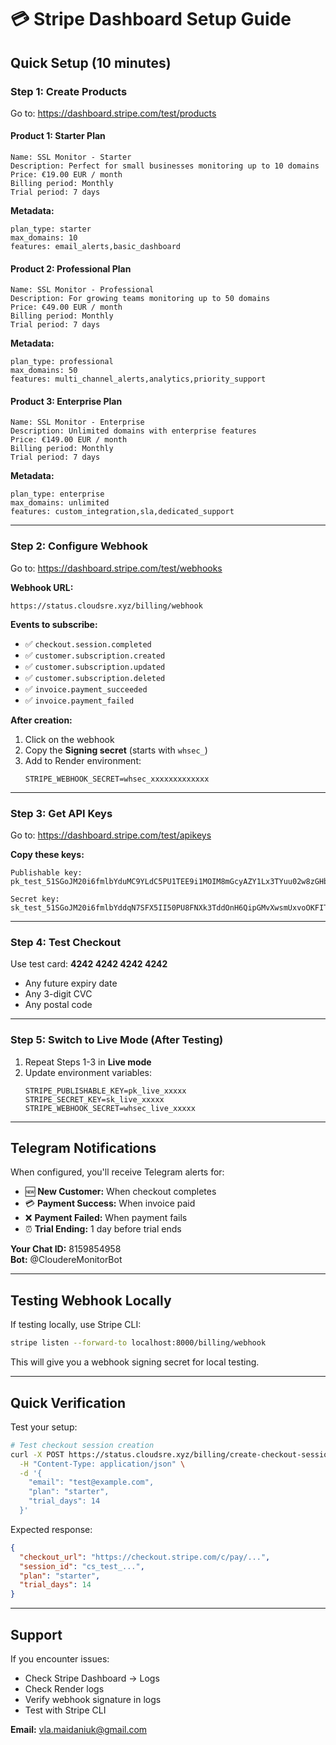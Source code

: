 # 💳 Stripe Dashboard Setup Guide

## Quick Setup (10 minutes)

### Step 1: Create Products

Go to: https://dashboard.stripe.com/test/products

#### Product 1: Starter Plan
```
Name: SSL Monitor - Starter
Description: Perfect for small businesses monitoring up to 10 domains
Price: €19.00 EUR / month
Billing period: Monthly
Trial period: 7 days
```

**Metadata:**
```
plan_type: starter
max_domains: 10
features: email_alerts,basic_dashboard
```

#### Product 2: Professional Plan
```
Name: SSL Monitor - Professional  
Description: For growing teams monitoring up to 50 domains
Price: €49.00 EUR / month
Billing period: Monthly
Trial period: 7 days
```

**Metadata:**
```
plan_type: professional
max_domains: 50
features: multi_channel_alerts,analytics,priority_support
```

#### Product 3: Enterprise Plan
```
Name: SSL Monitor - Enterprise
Description: Unlimited domains with enterprise features
Price: €149.00 EUR / month
Billing period: Monthly
Trial period: 7 days
```

**Metadata:**
```
plan_type: enterprise
max_domains: unlimited
features: custom_integration,sla,dedicated_support
```

---

### Step 2: Configure Webhook

Go to: https://dashboard.stripe.com/test/webhooks

**Webhook URL:**
```
https://status.cloudsre.xyz/billing/webhook
```

**Events to subscribe:**
- ✅ `checkout.session.completed`
- ✅ `customer.subscription.created`
- ✅ `customer.subscription.updated`
- ✅ `customer.subscription.deleted`
- ✅ `invoice.payment_succeeded`
- ✅ `invoice.payment_failed`

**After creation:**
1. Click on the webhook
2. Copy the **Signing secret** (starts with `whsec_`)
3. Add to Render environment:
   ```
   STRIPE_WEBHOOK_SECRET=whsec_xxxxxxxxxxxxx
   ```

---

### Step 3: Get API Keys

Go to: https://dashboard.stripe.com/test/apikeys

**Copy these keys:**
```
Publishable key: pk_test_51SGoJM20i6fmlbYduMC9YLdC5PU1TEE9i1MOIM8mGcyAZY1Lx3TYuu02w8zGHbKsSRVTMuWUaz1yVBbHUG8Iivro00XaWGmEmY

Secret key: sk_test_51SGoJM20i6fmlbYddqN7SFX5II50PU8FNXk3TddOnH6QipGMvXwsmUxvoOKFITR42B924oxrc12Mx5t9pAQMX6Q700Zv95jBJt
```

---

### Step 4: Test Checkout

Use test card: **4242 4242 4242 4242**
- Any future expiry date
- Any 3-digit CVC
- Any postal code

---

### Step 5: Switch to Live Mode (After Testing)

1. Repeat Steps 1-3 in **Live mode**
2. Update environment variables:
   ```
   STRIPE_PUBLISHABLE_KEY=pk_live_xxxxx
   STRIPE_SECRET_KEY=sk_live_xxxxx
   STRIPE_WEBHOOK_SECRET=whsec_live_xxxxx
   ```

---

## Telegram Notifications

When configured, you'll receive Telegram alerts for:

- 🆕 **New Customer:** When checkout completes
- 💳 **Payment Success:** When invoice paid
- ❌ **Payment Failed:** When payment fails
- ⏰ **Trial Ending:** 1 day before trial ends

**Your Chat ID:** 8159854958  
**Bot:** @CloudereMonitorBot

---

## Testing Webhook Locally

If testing locally, use Stripe CLI:

```bash
stripe listen --forward-to localhost:8000/billing/webhook
```

This will give you a webhook signing secret for local testing.

---

## Quick Verification

Test your setup:

```bash
# Test checkout session creation
curl -X POST https://status.cloudsre.xyz/billing/create-checkout-session \
  -H "Content-Type: application/json" \
  -d '{
    "email": "test@example.com",
    "plan": "starter",
    "trial_days": 14
  }'
```

Expected response:
```json
{
  "checkout_url": "https://checkout.stripe.com/c/pay/...",
  "session_id": "cs_test_...",
  "plan": "starter",
  "trial_days": 14
}
```

---

## Support

If you encounter issues:
- Check Stripe Dashboard → Logs
- Check Render logs
- Verify webhook signature in logs
- Test with Stripe CLI

**Email:** vla.maidaniuk@gmail.com

